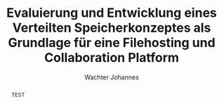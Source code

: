 --- 
title:  Evaluierung und Entwicklung eines Verteilten Speicherkonzeptes als Grundlage für eine Filehosting und Collaboration Platform
shorttitle: symCloud
university: "University of Applied Sciences: Vorarlberg"
department: Department of Computer Science
supervisor: Prof. (FH) Dipl. Thomas Feilhauer
submissiontown: Dornbirn
submissionyear: 2015
author:  Wachter Johannes 
abstract:
  TEST
zusammenfassung:
  TEST
... 